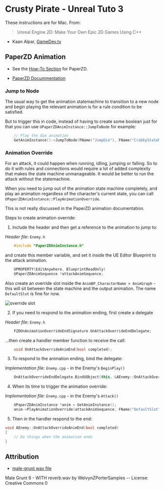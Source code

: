 # Crusty Pirate - Unreal Tuto 3

These instructions are for Mac. From:

> Unreal Engine 2D: Make Your Own Epic 2D Games Using C++

* Kaan Alpar, [GameDev.tv](https://www.gamedev.tv/dashboard/courses/115)

## PaperZD Animation

* See the [How-To Section](../../../Docs/HowTo.md#use-paperzd-for-fsm-animation) for PaperZD.

* [PaperZD Docummentation](https://www.criticalfailure-studio.com/paperzd-documentation/)

### Jump to Node

The usual way to get the animation statemachine to transition to a new node and begin playing
the relevant animation is for a rule condition to be satisfied.

But to trigger this in code, instead of having to create some boolean just for that you can
use `UPaperZDAnimInstance::JumpToNode` for example:

```cpp
    // Play the die animation
    GetAnimInstance()->JumpToNode(FName("JumpDie"), FName("CrabbyStateMachine"));
```

### Animation Override

For an attack, it could happen when running, idling, jumping or falling. So to do it with rules and connections would require a lot of added complexity that makes the state machine unmanageable. It would
be better to run the attack without the statemachine.

When you need to jump out of the animation state machine completely, and play an animation regardless of
the character's current state, you can call `UPaperZDAnimInstance::PlayAnimationOverride`.

This is not really discussed in the PaperZD animation documentation.

Steps to create animation override:

1. Include the header and then get a reference to the animation to jump to:

_Header file_: `Enemy.h`

```cpp
    #include "PaperZDAnimInstance.h"
```

and create this member variable, and set it inside the UE Editor Blueprint to the attack animation.

```cpp
    UPROPERTY(EditAnywhere, BlueprintReadOnly)
    UPaperZDAnimSequence *attackAnimSequence;
```

Also create an override slot inside the `AnimBP_CharacterName > AnimGraph` - this will sit between the
state machine and the output animation. The name `DefaultSlot` is fine for now.

![override slot](./Docs/override-slot-creation.png)

2. If you need to respond to the animation ending, first create a delegate

_Header file_: `Enemy.h`

```cpp
    FZDOnAnimationOverrideEndSignature OnAttackOverrideEndDelegate;
```

...then create a handler member function to receive the call:

```cpp
    void OnAttackOverrideAnimEnd(bool completed);
```

3. To respond to the animation ending, bind the delegate:

_Implementation file_: `Enemy.cpp` - in the Enemy's `BeginPlay()`

```cpp
    OnAttackOverrideEndDelegate.BindUObject(this, &AEnemy::OnAttackOverrideAnimEnd);
```

4. When its time to trigger the animation override:

_Implementation file_: `Enemy.cpp` - in the Enemy's `Attack()`

```cpp
    UPaperZDAnimInstance *anim = GetAnimInstance();
    anim->PlayAnimationOverride(attackAnimSequence, FName("DefaultSlot"), 1.0f, 0.0f, OnAttackOverrideEndDelegate);
```

5. Then in the handler respond to the end:

```cpp
void AEnemy::OnAttackOverrideAnimEnd(bool completed)
{
    // Do things when the animation ends
}
```

## Attribution

* [male-grunt wav file](https://freesound.org/s/621365/)

Male Grunt 6 - WITH reverb.wav by WelvynZPorterSamples -- License: Creative Commons 0